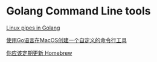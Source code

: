 # Golang Command Line tools


[Linux pipes in Golang](https://dev.to/napicella/linux-pipes-in-golang-2e8j)

[使用Go语言在MacOS创建一个自定义的命令行工具](https://segmentfault.com/a/1190000021489513)

[你应该定期更新 Homebrew](https://segmentfault.com/a/1190000004353419)
